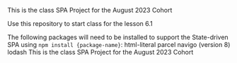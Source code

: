 This is the class SPA Project for the August 2023 Cohort
























Use this repository to start class for the lesson 6.1


The following packages will need to be installed to support the State-driven SPA using `npm install {package-name}`:
html-literal
parcel
navigo (version 8)
lodash
This is the class SPA Project for the August 2023 Cohort
